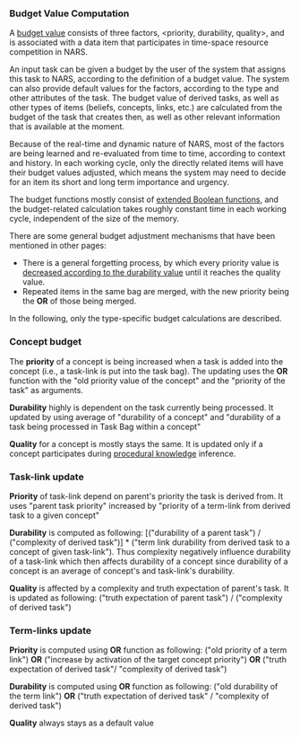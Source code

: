 ### Budget Value Computation

A [budget value](https://github.com/opennars/opennars/wiki/Budget-Value) consists of three factors, <priority, durability, quality>, and is associated with a data item that participates in time-space resource competition in NARS.

An input task can be given a budget by the user of the system that assigns this task to NARS, according to the definition of a budget value. The system can also provide default values for the factors, according to the type and other attributes of the task. The budget value of derived tasks, as well as other types of items (beliefs, concepts, links, etc.) are calculated from the budget of the task that creates then, as well as other relevant information that is available at the moment. 

Because of the real-time and dynamic nature of NARS, most of the factors are being learned and re-evaluated from time to time, according to context and history. In each working cycle, only the directly related items will have their budget values adjusted, which means the system may need to decide for an item its short and long term importance and urgency. 

The budget functions mostly consist of [extended Boolean functions](https://github.com/opennars/opennars/wiki/Extended-Boolean-Functions-in-OpenNARS), and the budget-related calculation takes roughly constant time in each working cycle, independent of the size of the memory.

There are some general budget adjustment mechanisms that have been mentioned in other pages:
* There is a general forgetting process, by which every priority value is [decreased according to the durability value](https://github.com/opennars/opennars/wiki/Budget-Value#durability) until it reaches the quality value.
* Repeated items in the same bag are merged, with the new priority being the **OR** of those being merged.

In the following, only the type-specific budget calculations are described.

### Concept budget

The **priority** of a concept is being increased when a task is added into the concept (i.e., a task-link is put into the task bag). The updating uses the **OR** function with the "old priority value of the concept" and the "priority of the task" as arguments.

**Durability** highly is dependent on the task currently being processed. It updated by using average of "durability of a concept" and "durability of a task being processed in Task Bag within a concept"

**Quality** for a concept is mostly stays the same. It is updated only if a concept participates during [procedural knowledge](https://github.com/opennars/opennars/wiki/Procedural-Inference) inference.

### Task-link update
**Priority** of task-link depend on parent's priority the task is derived from. It uses "parent task priority" increased by "priority of a term-link from derived task to a given concept"

**Durability** is computed as following: [("durability of a parent task") / ("complexity of derived task")] * ("term link durability from derived task to a concept of given task-link"). Thus complexity negatively influence durability of a task-link which then affects durability of a concept since durability of a concept is an average of concept's and task-link's durability.

**Quality** is affected by a complexity and truth expectation of parent's task. It is updated as following: ("truth expectation of parent task") / ("complexity of derived task")

### Term-links update
**Priority** is computed using **OR** function as following: ("old priority of a term link") **OR** ("increase by activation of the target concept priority") **OR** ("truth expectation of derived task"/ "complexity of derived task")

**Durability** is computed using **OR** function as following: ("old durability of the term link") **OR** ("truth expectation of derived task" / "complexity of derived task") 

**Quality** always stays as a default value